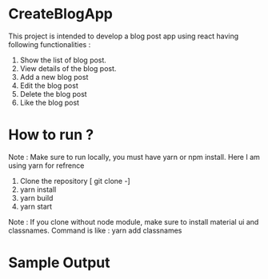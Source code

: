 # CreateBlogApp
This project is intended to develop a blog post app using react having following functionalities :
 1. Show the list of blog post.
 2. View details of the blog post.
 3. Add a new blog post
 4. Edit the blog post
 5. Delete the blog post
 6. Like the blog post

# How to run ?
Note : Make sure to run locally, you must have yarn or npm install. Here I am using yarn for refrence
1. Clone the repository  [ git clone -<Link to this repo>]
2. yarn install
3. yarn build
4. yarn start

Note : If you clone without node module, make sure to install material ui and classnames.
Command is like : yarn add classnames

# Sample Output



